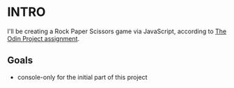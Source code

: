 # INTRO

I'll be creating a Rock Paper Scissors game via JavaScript, according to [The Odin Project assignment](https://www.theodinproject.com/courses/web-development-101/lessons/rock-paper-scissors).

## Goals

- console-only for the initial part of this project

